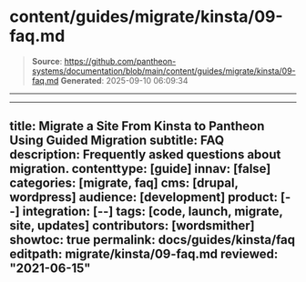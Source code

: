 # content/guides/migrate/kinsta/09-faq.md

> **Source**: https://github.com/pantheon-systems/documentation/blob/main/content/guides/migrate/kinsta/09-faq.md
> **Generated**: 2025-09-10 06:09:34

---

---
title: Migrate a Site From Kinsta to Pantheon Using Guided Migration
subtitle: FAQ
description: Frequently asked questions about migration.
contenttype: [guide]
innav: [false]
categories: [migrate, faq]
cms: [drupal, wordpress]
audience: [development]
product: [--]
integration: [--]
tags: [code, launch, migrate, site, updates]
contributors: [wordsmither]
showtoc: true
permalink: docs/guides/kinsta/faq
editpath: migrate/kinsta/09-faq.md
reviewed: "2021-06-15"
---

<Partial file="migrate/faq-general.md" />
<Partial file="migrate/faq-drupal.md" />
<Partial file="migrate/faq-wordpress.md" />

